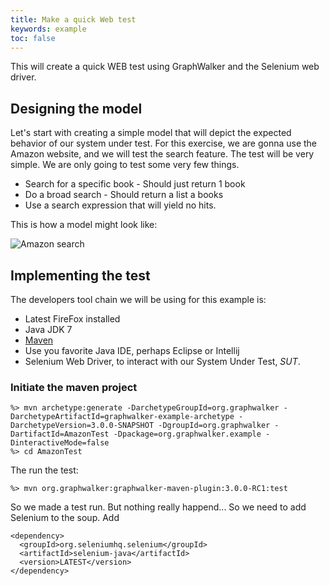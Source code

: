 ```yaml
---
title: Make a quick Web test
keywords: example
toc: false
---
```



This will create a quick WEB test using GraphWalker and the Selenium web driver.


## Designing the model

Let's start with creating a simple model that will depict the expected behavior of our system under test. For this exercise, we are gonna use the Amazon website, and we will test the search feature. The test will be very simple. We are only going to test some very few things.

 * Search for a specific book - Should just return 1 book
 * Do a broad search - Should return a list a books
 * Use a search expression that will yield no hits.

This is how a model might look like:

<img src="/content/images/AmazonSearch.png" alt="Amazon search">


## Implementing the test

The developers tool chain we will be using for this example is:

 * Latest FireFox installed
 * Java JDK 7
 * [Maven](http://lmgtfy.com/?q=how+to+install+maven)
 * Use you favorite Java IDE, perhaps Eclipse or Intellij
 * Selenium Web Driver, to interact with our System Under Test, *SUT*.

### Initiate the maven project

~~~
%> mvn archetype:generate -DarchetypeGroupId=org.graphwalker -DarchetypeArtifactId=graphwalker-example-archetype -DarchetypeVersion=3.0.0-SNAPSHOT -DgroupId=org.graphwalker -DartifactId=AmazonTest -Dpackage=org.graphwalker.example -DinteractiveMode=false
%> cd AmazonTest
~~~

The run the test:
~~~
%> mvn org.graphwalker:graphwalker-maven-plugin:3.0.0-RC1:test
~~~

So we made a test run. But nothing really happend... So we need to add Selenium to the soup. Add
~~~
<dependency>
  <groupId>org.seleniumhq.selenium</groupId>
  <artifactId>selenium-java</artifactId>
  <version>LATEST</version>
</dependency>
~~~


